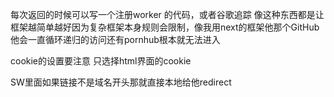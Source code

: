 每次返回的时候可以写一个注册worker 的代码，或者谷歌追踪
像这种东西都是让框架越简单越好因为复杂框架本身规则会限制，像我用next的框架他那个GitHub他会一直循环递归的访问还有pornhub根本就无法进入

cookie的设置要注意 只选择html界面的cookie


SW里面如果链接不是域名开头那就直接本地给他redirect
